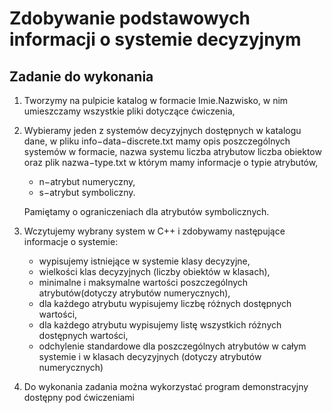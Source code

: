 # Zdobywanie podstawowych informacji o systemie decyzyjnym

## Zadanie do wykonania

1. Tworzymy na pulpicie katalog w formacie Imie.Nazwisko, w nim umieszczamy wszystkie pliki dotyczące ćwiczenia,
1. Wybieramy jeden z systemów decyzyjnych dostępnych w katalogu dane, w pliku info−data−discrete.txt mamy opis poszczególnych systemów w formacie, nazwa systemu liczba atrybutow liczba obiektow oraz plik nazwa−type.txt w którym mamy informacje o typie atrybutów, 
    * n−atrybut numeryczny, 
    * s−atrybut symboliczny. 
   
   Pamiętamy o ograniczeniach dla atrybutów symbolicznych.
1.  Wczytujemy wybrany system w C++ i zdobywamy następujące informacje o systemie: 
    *  wypisujemy istniejące w systemie klasy decyzyjne, 
    *  wielkości klas decyzyjnych (liczby obiektów w klasach), 
    *  minimalne i maksymalne wartości poszczególnych atrybutów(dotyczy atrybutów numerycznych), 
    *  dla każdego atrybutu wypisujemy liczbę różnych dostępnych wartości, 
    *  dla każdego atrybutu wypisujemy listę wszystkich różnych dostępnych wartości, 
    *  odchylenie standardowe dla poszczególnych atrybutów w całym systemie i w klasach decyzyjnych (dotyczy atrybutów numerycznych)
1. Do wykonania zadania można wykorzystać program demonstracyjny dostępny pod ćwiczeniami
